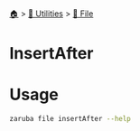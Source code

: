 <!--startTocHeader-->
[🏠](../../README.md) > [🔧 Utilities](../README.md) > [📁 File](README.md)
# InsertAfter
<!--endTocHeader-->

# Usage

<!--startCode-->
```bash
zaruba file insertAfter --help
```
<!--endCode-->

<!--startTocSubtopic-->
<!--endTocSubtopic-->